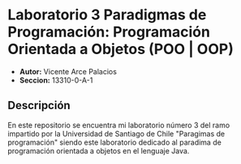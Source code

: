 # Laboratorio 3 Paradigmas de Programación: Programación Orientada a Objetos (POO | OOP)
* **Autor:** Vicente Arce Palacios
* **Seccion:** 13310-0-A-1

## Descripción
En este repositorio se encuentra mi laboratorio número 3 del ramo impartido por la Universidad de Santiago de Chile "Paragimas de programación" siendo este laboratorio dedicado al paradima de programación orientada a objetos en el lenguaje Java.
